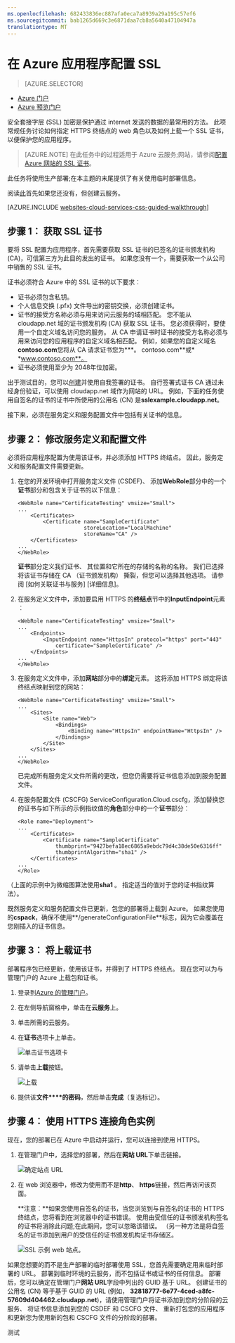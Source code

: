 ```yaml
---
ms.openlocfilehash: 682433836ec887afa0eca7a8939a29a195c57ef6
ms.sourcegitcommit: bab1265d669c3e6871daa7cb8a5640a47104947a
translationtype: MT
---
```

<properties 
    pageTitle="将 SSL 配置为云服务 |Microsoft Azure" 
    description="了解如何指定 HTTPS 终结点的 web 角色以及如何上载一个 SSL 证书，以便保护您的应用程序。" 
    services="cloud-services" 
    documentationCenter=".net" 
    authors="Thraka" 
    manager="timlt" 
    editor=""/>

<tags 
    ms.service="cloud-services" 
    ms.workload="tbd" 
    ms.tgt_pltfrm="na" 
    ms.devlang="na" 
    ms.topic="article" 
    ms.date="06/28/2015"
    ms.author="adegeo"/>




# 在 Azure 应用程序配置 SSL

> [AZURE.SELECTOR]
- [Azure 门户](cloud-services-configure-ssl-certificate.md)
- [Azure 预览门户](cloud-services-configure-ssl-certificate-portal.md)

安全套接字层 (SSL) 加密是保护通过 internet 发送的数据的最常用的方法。 此项常规任务讨论如何指定 HTTPS 终结点的 web 角色以及如何上载一个 SSL 证书，以便保护您的应用程序。

> [AZURE.NOTE] 在此任务中的过程适用于 Azure 云服务;网站，请参阅[配置 Azure 网站的 SSL 证书](../web-sites-configure-ssl-certificate.md)。

此任务将使用生产部署;在本主题的末尾提供了有关使用临时部署信息。

阅读[此](cloud-services-how-to-create-deploy.md)首先如果您还没有，但创建云服务。

[AZURE.INCLUDE [websites-cloud-services-css-guided-walkthrough](../../includes/websites-cloud-services-css-guided-walkthrough.md)]


## 步骤 1︰ 获取 SSL 证书

要将 SSL 配置为应用程序，首先需要获取 SSL 证书的已签名的证书颁发机构 (CA)，可信第三方为此目的发出的证书。 如果您没有一个，需要获取一个从公司中销售的 SSL 证书。

证书必须符合 Azure 中的 SSL 证书的以下要求︰

-   证书必须包含私钥。
-   个人信息交换 (.pfx) 文件导出的密钥交换，必须创建证书。
-   证书的接受方名称必须与用来访问云服务的域相匹配。 您不能从 cloudapp.net 域的证书颁发机构 (CA) 获取 SSL 证书。 您必须获得时，要使用一个自定义域名访问您的服务。 从 CA 申请证书时证书的接受方名称必须与用来访问您的应用程序的自定义域名相匹配。 例如，如果您的自定义域名**contoso.com**您将从 CA 请求证书您为***。 contoso.com**或* *www.contoso.com**。
-   证书必须使用至少为 2048年位加密。

出于测试目的，您可以[创建](cloud-services-certs-create.md)并使用自我签署的证书。 自行签署式证书 CA 通过未经身份验证，可以使用 cloudapp.net 域作为网站的 URL。 例如，下面的任务使用自签名的证书的证书中所使用的公用名 (CN) 是**sslexample.cloudapp.net**。

接下来，必须在服务定义和服务配置文件中包括有关证书的信息。

## 步骤 2︰ 修改服务定义和配置文件

必须将应用程序配置为使用该证书，并必须添加 HTTPS 终结点。 因此，服务定义和服务配置文件需要更新。

1.  在您的开发环境中打开服务定义文件 (CSDEF)、 添加**WebRole**部分中的一个**证书**部分和包含关于证书的以下信息︰

        <WebRole name="CertificateTesting" vmsize="Small">
        ...
            <Certificates>
                <Certificate name="SampleCertificate" 
                             storeLocation="LocalMachine" 
                             storeName="CA" />
            </Certificates>
        ...
        </WebRole>

    **证书**部分定义我们证书、 其位置和它所在的存储的名称的名称。 我们已选择将该证书存储在 CA （证书颁发机构） 撕裂，但您可以选择其他选项。 请参阅 [如何关联证书与服务] [详细信息]。

2.  在服务定义文件中，添加要启用 HTTPS 的**终结点**节中的**InputEndpoint**元素︰

        <WebRole name="CertificateTesting" vmsize="Small">
        ...
            <Endpoints>
                <InputEndpoint name="HttpsIn" protocol="https" port="443" 
                    certificate="SampleCertificate" />
            </Endpoints>
        ...
        </WebRole>

3.  在服务定义文件中，添加**网站**部分中的**绑定**元素。 这将添加 HTTPS 绑定将该终结点映射到您的网站︰

        <WebRole name="CertificateTesting" vmsize="Small">
        ...
            <Sites>
                <Site name="Web">
                    <Bindings>
                        <Binding name="HttpsIn" endpointName="HttpsIn" />
                    </Bindings>
                </Site>
            </Sites>
        ...
        </WebRole>

    已完成所有服务定义文件所需的更改，但您仍需要将证书信息添加到服务配置文件。

4.  在服务配置文件 (CSCFG) ServiceConfiguration.Cloud.cscfg，添加替换您的证书与如下所示的示例指纹值的**角色**部分中的一个**证书**部分︰

        <Role name="Deployment">
        ...
            <Certificates>
                <Certificate name="SampleCertificate" 
                    thumbprint="9427befa18ec6865a9ebdc79d4c38de50e6316ff" 
                    thumbprintAlgorithm="sha1" />
            </Certificates>
        ...
        </Role>

（上面的示例中为微缩图算法使用**sha1** 。 指定适当的值对于您的证书指纹算法）。

既然服务定义和服务配置文件已更新，包您的部署将上载到 Azure。 如果您使用的**cspack**，确保不使用**/generateConfigurationFile**标志，因为它会覆盖在您刚插入的证书信息。

## 步骤 3︰ 将上载证书

部署程序包已经更新，使用该证书，并得到了 HTTPS 终结点。 现在您可以为与管理门户的 Azure 上载包和证书。

1. 登录到[Azure 的管理门户][]。 
2. 在左侧导航窗格中，单击在**云服务**上。
3. 单击所需的云服务。
4. 在**证书**选项卡上单击。

    ![单击证书选项卡](./media/cloud-services-configure-ssl-certificate/click-cert.png)

5. 请单击**上载**按钮。

    ![上载](./media/cloud-services-configure-ssl-certificate/upload-button.png)
    
6. 提供该**文件****的密码**，然后单击**完成**（复选标记）。

## 步骤 4︰ 使用 HTTPS 连接角色实例

现在，您的部署已在 Azure 中启动并运行，您可以连接到使用 HTTPS。

1.  在管理门户中，选择您的部署，然后在**网站 URL**下单击链接。

    ![确定站点 URL][2]

2.  在 web 浏览器中，修改为使用而不是**http**、 **https**链接，然后再访问该页面。

    **注意︰**如果您使用自签名的证书，当您浏览到与自签名的证书的 HTTPS 终结点，您将看到在浏览器中的证书错误。 使用由受信任的证书颁发机构签名的证书将消除此问题;在此期间，您可以忽略该错误。 （另一种方法是将自签名的证书添加到用户的受信任的证书颁发机构证书存储区。

    ![SSL 示例 web 站点。][3]

如果您想要的而不是生产部署的临时部署使用 SSL，您首先需要确定用来临时部署的 URL。 部署到临时环境的云服务，而不包括证书或证书的任何信息。 部署后，您可以确定在管理门户**网站 URL**字段中列出的 GUID 基于 URL。 创建证书的公用名 (CN) 等于基于 GUID 的 URL (例如， **32818777-6e77-4ced-a8fc-57609d404462.cloudapp.net**)，请使用管理门户将证书添加到您的分阶段的云服务、 将证书信息添加到您的 CSDEF 和 CSCFG 文件、 重新打包您的应用程序和更新您为使用新的包和 CSCFG 文件的分阶段的部署。

  [Azure 的管理门户]: http://manage.windowsazure.com
  [0]: ./media/cloud-services-configure-ssl-certificate/CreateCloudService.png
  [1]: ./media/cloud-services-configure-ssl-certificate/AddCertificate.png
  [2]: ./media/cloud-services-configure-ssl-certificate/CopyURL.png
  [3]: ./media/cloud-services-configure-ssl-certificate/SSLCloudService.png
  [4]: ./media/cloud-services-configure-ssl-certificate/AddCertificateComplete.png  

测试
